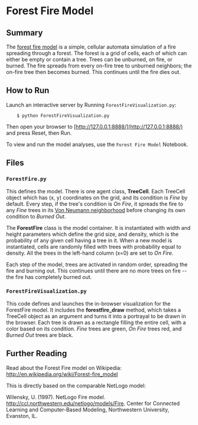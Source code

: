 # Forest Fire Model

## Summary

The [forest fire model](http://en.wikipedia.org/wiki/Forest-fire_model) is a simple, cellular automata simulation of a fire spreading through a forest. The forest is a grid of cells, each of which can either be empty or contain a tree. Trees can be unburned, on fire, or burned. The fire spreads from every on-fire tree to unburned neighbors; the on-fire tree then becomes burned. This continues until the fire dies out.

## How to Run

Launch an interactive server by Running ``ForestFireVisualization.py``:

```
    $ python ForestFireVisualization.py
```

Then open your browser to [http://127.0.0.1:8888/](http://127.0.0.1:8888/) and press Reset, then Run. 

To view and run the model analyses, use the ``Forest Fire Model`` Notebook.

## Files

### ``ForestFire.py``

This defines the model. There is one agent class, **TreeCell**. Each TreeCell object which has (x, y) coordinates on the grid, and its condition is *Fine* by default. Every step, if the tree's condition is *On Fire*, it spreads the fire to any *Fine* trees in its [Von Neumann neighborhood](http://en.wikipedia.org/wiki/Von_Neumann_neighborhood) before changing its own condition to *Burned Out*.

The **ForestFire** class is the model container. It is instantiated with width and height parameters which define the grid size, and density, which is the probability of any given cell having a tree in it. When a new model is instantiated, cells are randomly filled with trees with probability equal to density. All the trees in the left-hand column (x=0) are set to *On Fire*.

Each step of the model, trees are activated in random order, spreading the fire and burning out. This continues until there are no more trees on fire -- the fire has completely burned out.


### ``ForestFireVisualization.py``

This code defines and launches the in-browser visualization for the ForestFire model. It includes the **forestfire_draw** method, which takes a TreeCell object as an argument and turns it into a portrayal to be drawn in the browser. Each tree is drawn as a rectangle filling the entire cell, with a color based on its condition. *Fine* trees are green, *On Fire* trees red, and *Burned Out* trees are black.

## Further Reading

Read about the Forest Fire model on Wikipedia: http://en.wikipedia.org/wiki/Forest-fire_model

This is directly based on the comparable NetLogo model:

Wilensky, U. (1997). NetLogo Fire model. http://ccl.northwestern.edu/netlogo/models/Fire. Center for Connected Learning and Computer-Based Modeling, Northwestern University, Evanston, IL.

